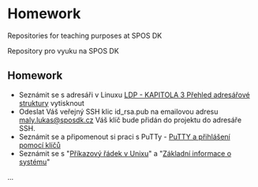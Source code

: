 # Homework
Repositories for teaching purposes at SPOS DK

Repository pro vyuku na SPOS DK

## Homework

- Seznámit se s adresáři v Linuxu [LDP - KAPITOLA 3 Přehled adresářové struktury](http://ftp.linux.cz/pub/linux/people/milan_kerslager/ldp3/LDP3_body.pdf#page=155) vytisknout
- Odeslat Váš veřejný SSH klic id_rsa.pub na emailovou adresu maly.lukas@sposdk.cz Váš klíč bude přidán do projektu do adresáře SSH.
- Seznámit se a připomenout si praci s PuTTy - [PuTTY a přihlášení pomocí klíčů](https://www.pslib.cz/milan.kerslager/PuTTY_a_p%C5%99ihl%C3%A1%C5%A1en%C3%AD_pomoc%C3%AD_kl%C3%AD%C4%8D%C5%AF)
- Seznámit se s "[Příkazový řádek v Unixu](https://www.pslib.cz/milan.kerslager/P%C5%99%C3%ADkazov%C3%BD_%C5%99%C3%A1dek_v_Unixu)" a "[Základní informace o systému](https://www.pslib.cz/milan.kerslager/Z%C3%A1kladn%C3%AD_informace_o_syst%C3%A9mu)"

...